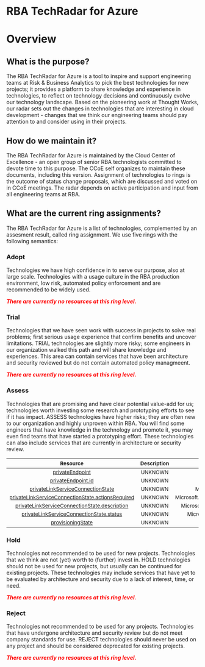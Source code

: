 
RBA TechRadar for Azure
=======================

# Overview

## What is the purpose?


The RBA TechRadar for Azure is a tool to inspire and support engineering teams at Risk & Business Analytics to pick the best technologies for new projects; it provides a platform to share knowledge and experience in technologies, to reflect on technology decisions and continuously evolve our technology landscape.  Based on the pioneering work at Thought Works, our radar sets out the changes in technologies that are interesting in cloud development - changes that we think our engineering teams should pay attention to and consider using in their projects.
## How do we maintain it?


The RBA TechRadar for Azure is maintained by the Cloud Center of Excellence - an open group of senior RBA technologists committed to devote time to this purpose.  The CCoE self organizes to maintain these documents, including this version.  Assignment of technologies to rings is the outcome of status change proposals, which are discussed and voted on in CCoE meetings.  The radar depends on active participation and input from all engineering teams at RBA.
## What are the current ring assignments?


The RBA TechRadar for Azure is a list of technologies, complemented by an assesment result, called ring assignment.  We use five rings with the following semantics:
### Adopt


Technologies we have high confidence in to serve our purpose, also at large scale.  Technologies with a usage culture in the RBA production environment, low risk, automated policy enforcement and are recommended to be widely used.  
  
***<font color="red"> There are currently no resources at this ring level. </font>***
### Trial


Technologies that we have seen work with success in projects to solve real problems;  first serious usage experience that confirm benefits and uncover limitations.  TRIAL technologies are slightly more risky; some engineers in our organization walked this path and will share knowledge and experiences.  This area can contain services that have been architecture and security reviewed but do not contain automated policy managmeent.  
  
***<font color="red"> There are currently no resources at this ring level. </font>***
### Assess


Technologies that are promising and have clear potential value-add for us; technologies worth investing some research and prototyping efforts to see if it has impact.  ASSESS technologies have higher risks;  they are often new to our organization and highly unproven within RBA.  You will find some engineers that have knowledge in the technology and promote it, you may even find teams that have started a prototyping effort.  These technologies can also include services that are currently in architecture or security review.  

|<sub>Resource</sub>|<sub>Description</sub>|<sub>Path</sub>|<sub>Status</sub>|
| :---: | :---: | :---: | :---: |
|<sub>[privateEndpoint](https://github.com/openrba/python-azure-techradar/tree/master/Microsoft.DBforMySQL/servers/privateEndpointConnections/privateEndpoint)</sub>|<sub>UNKNOWN</sub>|<sub>Microsoft.DBforMySQL/servers/privateEndpointConnections/privateEndpoint</sub>|<sub>ASSESS</sub>|
|<sub>[privateEndpoint.id](https://github.com/openrba/python-azure-techradar/tree/master/Microsoft.DBforMySQL/servers/privateEndpointConnections/privateEndpoint.id)</sub>|<sub>UNKNOWN</sub>|<sub>Microsoft.DBforMySQL/servers/privateEndpointConnections/privateEndpoint.id</sub>|<sub>ASSESS</sub>|
|<sub>[privateLinkServiceConnectionState](https://github.com/openrba/python-azure-techradar/tree/master/Microsoft.DBforMySQL/servers/privateEndpointConnections/privateLinkServiceConnectionState)</sub>|<sub>UNKNOWN</sub>|<sub>Microsoft.DBforMySQL/servers/privateEndpointConnections/privateLinkServiceConnectionState</sub>|<sub>ASSESS</sub>|
|<sub>[privateLinkServiceConnectionState.actionsRequired](https://github.com/openrba/python-azure-techradar/tree/master/Microsoft.DBforMySQL/servers/privateEndpointConnections/privateLinkServiceConnectionState.actionsRequired)</sub>|<sub>UNKNOWN</sub>|<sub>Microsoft.DBforMySQL/servers/privateEndpointConnections/privateLinkServiceConnectionState.actionsRequired</sub>|<sub>ASSESS</sub>|
|<sub>[privateLinkServiceConnectionState.description](https://github.com/openrba/python-azure-techradar/tree/master/Microsoft.DBforMySQL/servers/privateEndpointConnections/privateLinkServiceConnectionState.description)</sub>|<sub>UNKNOWN</sub>|<sub>Microsoft.DBforMySQL/servers/privateEndpointConnections/privateLinkServiceConnectionState.description</sub>|<sub>ASSESS</sub>|
|<sub>[privateLinkServiceConnectionState.status](https://github.com/openrba/python-azure-techradar/tree/master/Microsoft.DBforMySQL/servers/privateEndpointConnections/privateLinkServiceConnectionState.status)</sub>|<sub>UNKNOWN</sub>|<sub>Microsoft.DBforMySQL/servers/privateEndpointConnections/privateLinkServiceConnectionState.status</sub>|<sub>ASSESS</sub>|
|<sub>[provisioningState](https://github.com/openrba/python-azure-techradar/tree/master/Microsoft.DBforMySQL/servers/privateEndpointConnections/provisioningState)</sub>|<sub>UNKNOWN</sub>|<sub>Microsoft.DBforMySQL/servers/privateEndpointConnections/provisioningState</sub>|<sub>ASSESS</sub>|

### Hold


Technologies not recommended to be used for new projects. Technologies that we think are not (yet) worth to (further) invest in.  HOLD technologies should not be used for new projects, but usually can be continued for existing projects.  These technologies may include services that have yet to be evaluated by architecture and security due to a lack of interest, time, or need.  
  
***<font color="red"> There are currently no resources at this ring level. </font>***
### Reject


Technologies not recommended to be used for any projects. Technologies that have undergone architecture and security review but do not meet company standards for use.  REJECT technologies should never be used on any project and should be considered deprecated for existing projects.  
  
***<font color="red"> There are currently no resources at this ring level. </font>***